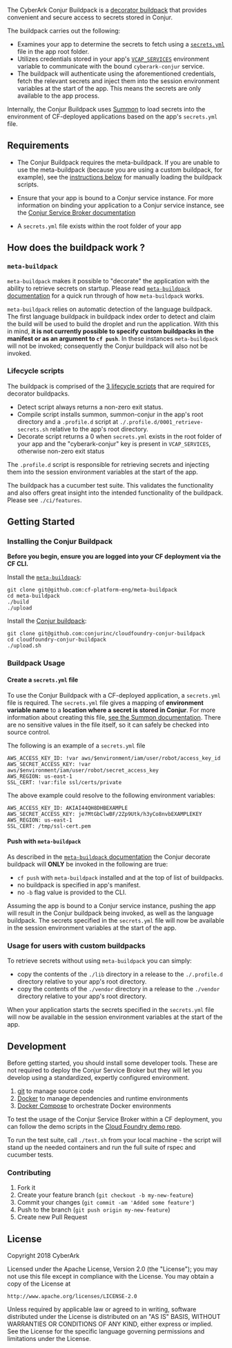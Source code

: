 The CyberArk Conjur Buildpack is a [decorator buildpack](https://github.com/cf-platform-eng/meta-buildpack#what-is-a-decorator) that provides convenient and secure access to secrets stored in Conjur.

The buildpack carries out the following:
 
+ Examines your app to determine the secrets to fetch using a [`secrets.yml`](https://cyberark.github.io/summon/#secrets.yml) file in the app root folder.
+ Utilizes credentials stored in your app's [`VCAP_SERVICES`](https://docs.run.pivotal.io/devguide/deploy-apps/environment-variable.html#VCAP-SERVICES) environment variable to communicate with the bound `cyberark-conjur` service.
+ The buildpack will authenticate using the aforementioned credentials, fetch the relevant secrets and inject them into the session environment variables at the start of the app. This means the secrets are only available to the app process.

Internally, the Conjur Buildpack uses [Summon](https://cyberark.github.io/summon/) to load secrets into the environment of CF-deployed applications based on the app's `secrets.yml` file.

## Requirements

+ The Conjur Buildpack requires the meta-buildpack. If you are unable to use the meta-buildpack (because you are using a custom buildpack, for example), see the [instructions below](#custom-buildpack-usage) for manually loading the buildpack scripts.

+ Ensure that your app is bound to a Conjur service instance. For more information on binding your application to a Conjur service instance, see the [Conjur Service Broker documentation](https://github.com/conjurinc/conjur-service-broker#binding-your-application-to-the-conjur-service)

+ A `secrets.yml` file exists within the root folder of your app

## How does the buildpack work ?

### `meta-buildpack`

`meta-buildpack` makes it possible to "decorate" the application with the ability to retrieve secrets on startup. Please read [`meta-buildpack` documentation](https://github.com/cf-platform-eng/meta-buildpack#how-it-works) for a quick run through of how `meta-buildpack` works. 

`meta-buildpack` relies on automatic detection of the language buildpack. The first language buildpack in buildpack index order to detect and claim the build will be used to build the droplet and run the application. With this in mind, **it is not currently possible to specify custom buildpacks in the manifest or as an argument to `cf push`**. In these instances `meta-buildpack` will not be invoked; consequently the Conjur buildpack will also not be invoked.

### Lifecycle scripts

The buildpack is comprised of the [3 lifecycle scripts](https://github.com/cf-platform-eng/meta-buildpack#how-to-write-a-decorator) that are required for decorator buildpacks.

+ Detect script always returns a non-zero exit status.
+ Compile script installs summon, summon-conjur in the app's root directory and a `.profile.d` script at `./.profile.d/0001_retrieve-secrets.sh` relative to the app's root directory.
+ Decorate script returns a 0 when `secrets.yml` exists in the root folder of your app and the "cyberark-conjur" key is present in `VCAP_SERVICES`, otherwise non-zero exit status

The `.profile.d` script is responsible for retrieving secrets and injecting them into the session environment variables at the start of the app.

The buildpack has a cucumber test suite. This validates the functionality and also offers great insight into the intended functionality of the buildpack. Please see `./ci/features`.

## Getting Started

### Installing the Conjur Buildpack

**Before you begin, ensure you are logged into your CF deployment via the CF CLI.**

Install the [`meta-buildpack`](https://github.com/cf-platform-eng/meta-buildpack):
```
git clone git@github.com:cf-platform-eng/meta-buildpack
cd meta-buildpack
./build
./upload
```

Install the [Conjur buildpack](https://github.com/conjurinc/cloudfoundry-conjur-buildpack):
```
git clone git@github.com:conjurinc/cloudfoundry-conjur-buildpack
cd cloudfoundry-conjur-buildpack
./upload.sh
```

### Buildpack Usage

#### Create a `secrets.yml` file

To use the Conjur Buildpack with a CF-deployed application, a `secrets.yml` file is required. The `secrets.yml` file gives a mapping of **environment variable name** to a **location where a secret is stored in Conjur**. For more information about creating this file, [see the Summon documentation](https://cyberark.github.io/summon/#secrets.yml). There are no sensitive values in the file itself, so it can safely be checked into source control.

The following is an example of a `secrets.yml` file

```
AWS_ACCESS_KEY_ID: !var aws/$environment/iam/user/robot/access_key_id
AWS_SECRET_ACCESS_KEY: !var aws/$environment/iam/user/robot/secret_access_key
AWS_REGION: us-east-1
SSL_CERT: !var:file ssl/certs/private
```

The above example could resolve to the following environment variables:

```
AWS_ACCESS_KEY_ID: AKIAI44QH8DHBEXAMPLE
AWS_SECRET_ACCESS_KEY: je7MtGbClwBF/2Zp9Utk/h3yCo8nvbEXAMPLEKEY
AWS_REGION: us-east-1
SSL_CERT: /tmp/ssl-cert.pem
```

#### Push with `meta-buildpack`

As described in the [`meta-buildpack` documentation](https://github.com/cf-platform-eng/meta-buildpack#how-it-works) the Conjur decorate buildpack will **ONLY** be invoked in the following are true:

+ `cf push` with `meta-buildpack` installed and at the top of list of buildpacks. 
+ no buildpack is specified in app's manifest.
+ no `-b` flag value is provided to the CLI. 

Assuming the app is bound to a Conjur service instance, pushing the app will result in the Conjur buildpack being invoked, as well as the language buildpack. The secrets specified in the `secrets.yml` file will now be available in the session environment variables at the start of the app.

### <a name="custom-buildpack-usage"></a>Usage for users with custom buildpacks

To retrieve secrets without using `meta-buildpack` you can simply:

+ copy the contents of the `./lib` directory in a release to the `./.profile.d` directory relative to your app's root directory.
+ copy the contents of the `./vendor` directory in a release to the `./vendor` directory relative to your app's root directory.
 
When your application starts the secrets specified in the `secrets.yml` file will now be available in the session environment variables at the start of the app.

## Development

Before getting started, you should install some developer tools. These are not required to deploy the Conjur Service Broker but they will let you develop using a standardized, expertly configured environment.

1. [git][get-git] to manage source code
2. [Docker][get-docker] to manage dependencies and runtime environments
3. [Docker Compose][get-docker-compose] to orchestrate Docker environments

[get-docker]: https://docs.docker.com/engine/installation
[get-git]: https://git-scm.com/downloads
[get-docker-compose]: https://docs.docker.com/compose/install

To test the usage of the Conjur Service Broker within a CF deployment, you can
follow the demo scripts in the [Cloud Foundry demo repo](https://github.com/conjurinc/cloudfoundry-conjur-demo).

To run the test suite, call `./test.sh` from your local machine - the script will stand up the needed containers and run the full suite of rspec and cucumber tests.

### Contributing

1. Fork it
2. Create your feature branch (`git checkout -b my-new-feature`)
3. Commit your changes (`git commit -am 'Added some feature'`)
4. Push to the branch (`git push origin my-new-feature`)
5. Create new Pull Request

## License

Copyright 2018 CyberArk

Licensed under the Apache License, Version 2.0 (the "License");
you may not use this file except in compliance with the License.
You may obtain a copy of the License at

    http://www.apache.org/licenses/LICENSE-2.0

Unless required by applicable law or agreed to in writing, software
distributed under the License is distributed on an "AS IS" BASIS,
WITHOUT WARRANTIES OR CONDITIONS OF ANY KIND, either express or implied.
See the License for the specific language governing permissions and
limitations under the License.
